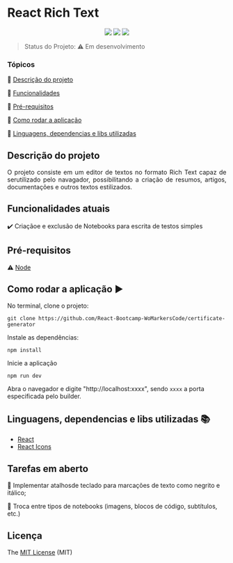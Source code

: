 <h1>React Rich Text</h1> 

<p align="center">
  <img src="https://img.shields.io/static/v1?label=react&message=framework&color=blue&style=for-the-badge&logo=REACT"/>
  <img src="https://img.shields.io/static/v1?label=Vite&message=build&color=blue&style=for-the-badge&logo=vite"/>
  <img src="http://img.shields.io/static/v1?label=License&message=MIT&color=green&style=for-the-badge"/>
</p>

> Status do Projeto: :warning: Em desenvolvimento

### Tópicos 

:small_blue_diamond: [Descrição do projeto](#descrição-do-projeto)

:small_blue_diamond: [Funcionalidades](#funcionalidades-atuais)

:small_blue_diamond: [Pré-requisitos](#pré-requisitos)

:small_blue_diamond: [Como rodar a aplicação](#como-rodar-a-aplicação-arrow_forward)

:small_blue_diamond: [Linguagens, dependencias e libs utilizadas](#linguagens-dependencias-e-libs-utilizadas-books)



## Descrição do projeto 

<p align="justify">
  O projeto consiste em um editor de textos no formato Rich Text capaz de serutilizado pelo navagador, possibilitando a criação de resumos, artigos, documentações e  outros textos estilizados.
</p>

## Funcionalidades atuais

:heavy_check_mark: Criaçãoe e exclusão de Notebooks para escrita de testos simples    


## Pré-requisitos

:warning: [Node](https://nodejs.org/en/download/)

## Como rodar a aplicação :arrow_forward:

No terminal, clone o projeto: 

```
git clone https://github.com/React-Bootcamp-WoMarkersCode/certificate-generator
```

Instale as dependências:

```
npm install
```

Inicie a aplicação

```
npm run dev
```

Abra o navegador e digite "http://localhost:xxxx", sendo `xxxx` a porta especificada pelo builder.


## Linguagens, dependencias e libs utilizadas :books:

- [React](https://pt-br.reactjs.org/docs/create-a-new-react-app.html)
- [React Icons](https://react-icons.github.io/react-icons/search)

## Tarefas em aberto

:memo: Implementar atalhosde teclado para marcações de texto como negrito e itálico; 

:memo: Troca entre tipos de notebooks (imagens, blocos de código, subtítulos, etc.) 

## Licença 

The [MIT License]() (MIT)